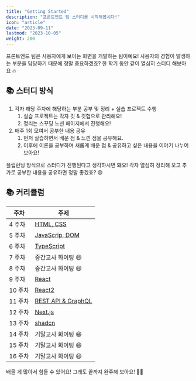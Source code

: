 ```yaml
---
title: "Getting Started"
description: "프론트엔트 팀 스터디를 시작해봅시다!"
icon: "article"
date: "2023-09-11"
lastmod: "2023-10-05"
weight: 200
---
```


프론트엔드 팀은 사용자에게 보이는 화면을 개발하는 팀이예요! 사용자의 경험이 발생하는 부분을 담당하기 때문에 정말 중요하겠죠? 한 학기 동안 같이 열심히 스터디 해보아요 🔥

## 📚 스터디 방식

1. 각자 해당 주차에 해당하는 부분 공부 및 정리 + 실습 프로젝트 수행
   1. 실습 프로젝트는 각자 깃 & 깃헙으로 관리해요!
   2. 정리는 스꾸딩 노션 페이지에서 진행해요!
2. 매주 1회 모여서 공부한 내용 공유
   1. 먼저 실습하면서 배운 점 & 느낀 점을 공유해요.
   2. 이후에 이론을 공부하며 새롭게 배운 점 & 공유하고 싶은 내용을 이야기 나누어보아요!

플립런닝 방식으로 스터디가 진행된다고 생각하시면 돼요! 각자 열심히 정리해 오고 추가로 공부한 내용을 공유하면 정말 좋겠죠? 😄

## 📚 커리큘럼

| 주차    | 주제                                                  
| ------- | ----------------------------------------------------- 
| 4 주차  | [HTML, CSS](./1.%20HTML,%20CSS.md)                    
| 5 주차  | [JavaScrip, DOM](./2.%20JavaScript,%20DOM.md)         
| 6 주차  | [TypeScript](./3.%20TypeScript.md)                    
| 7 주차  | 중간고사 화이팅 😄                                    
| 8 주차  | 중간고사 화이팅 😄                                    
| 9 주차  | [React](./4.%20React.md)                              
| 10 주차 | [React2](<./5.%20React2.md>) 
| 11 주차 | [REST API & GraphQL](./6.%20Data%20Fetching.md)            
| 12 주차 | [Next.js](./7.%20Next.js.md)            
| 13 주차 | [shadcn](./8.%20shadcn.md)                         
| 14 주차 | 기말고사 화이팅 😄                                 
| 15 주차 | 기말고사 화이팅 😄                                  
| 16 주차 | 기말고사 화이팅 😄                                    

배울 게 많아서 힘들 수 있어요! 그래도 끝까지 완주해 보아요! 🏃‍♀️
